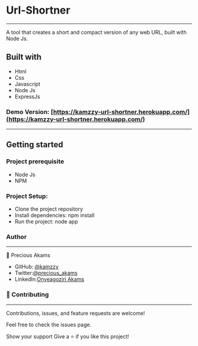  # Url-Shortner
 ***
A tool that creates a short and compact version of any web URL, built with Node Js.

## Built with
* Html
* Css
* Javascript
* Node Js
* ExpressJs


### Demo Version: [https://kamzzy-url-shortner.herokuapp.com/](https://kamzzy-url-shortner.herokuapp.com/)
***

## Getting started

### Project prerequisite
* Node Js
* NPM 

### Project Setup:
* Clone the project repository
* Install dependencies: npm install
* Run the project: node app

### Author
***
👤 Precious Akams

* GitHub: [@kamzzy](https://github.com/kamzzy)
* Twitter:[@precious_akams](https://twitter.com/precious_akams)
* LinkedIn:[Onyeagoziri Akams](https://www.linkedin.com/in/onyeagoziri-akams/)

### 🤝 Contributing
***
Contributions, issues, and feature requests are welcome!

Feel free to check the issues page.

Show your support
Give a ⭐️ if you like this project!
